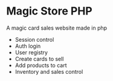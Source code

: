 # Magic Store PHP
A magic card sales website made in php

* Session control
* Auth login
* User registry
* Create cards to sell
* Add products to cart
* Inventory and sales control
